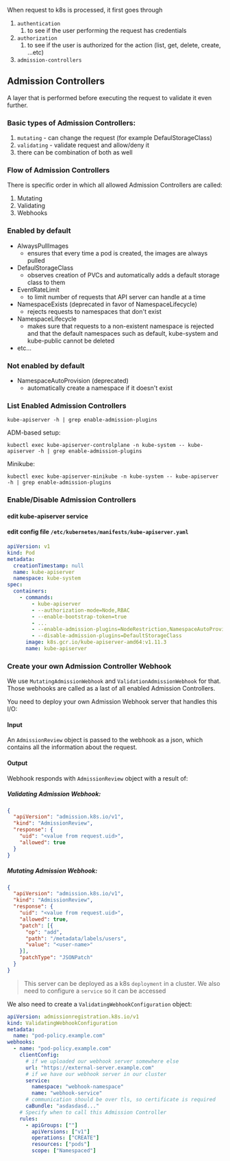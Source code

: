 When request to k8s is processed, it first goes through 

1. `authentication`
   1. to see if the user performing the request has credentials
2. `authorization`
   1. to see if the user is authorized for the action (list, get, delete, create, ...etc)
3. `admission-controllers`

## Admission Controllers

A layer that is performed before executing the request to validate it even further.

### Basic types of Admission Controllers:

1. `mutating` - can change the request (for example DefaulStorageClass)
2. `validating` - validate request and allow/deny it
3. there can be combination of both as well

### Flow of Admission Controllers

There is specific order in which all allowed Admission Controllers are called:

1. Mutating
2. Validating 
3. Webhooks

### Enabled by default

- AlwaysPullImages
  - ensures that every time a pod is created, the images are always pulled
- DefaulStorageClass
  - observes creation of PVCs and automatically adds a default storage class to them
- EventRateLimit
  - to limit number of requests that API server can handle at a time
- NamespaceExists (deprecated in favor of NamespaceLifecycle)
  - rejects requests to namespaces that don't exist
- NamespaceLifecycle
  - makes sure that requests to a non-existent namespace is rejected and that the default namespaces such as default, kube-system and kube-public cannot be deleted
- etc...

### Not enabled by default

- NamespaceAutoProvision (deprecated)
  - automatically create a namespace if it doesn't exist

### List Enabled Admission Controllers

```shell
kube-apiserver -h | grep enable-admission-plugins
```

ADM-based setup:

```shell
kubectl exec kube-apiserver-controlplane -n kube-system -- kube-apiserver -h | grep enable-admission-plugins
```

Minikube:

```shell
kubectl exec kube-apiserver-minikube -n kube-system -- kube-apiserver -h | grep enable-admission-plugins
```

### Enable/Disable Admission Controllers

#### edit kube-apiserver service

#### edit config file `/etc/kubernetes/manifests/kube-apiserver.yaml`

```yaml
apiVersion: v1
kind: Pod
metadata:
  creationTimestamp: null
  name: kube-apiserver
  namespace: kube-system
spec:
  containers:
    - commands:
        - kube-apiserver
        - --authorization-mode=Node,RBAC
        - --enable-bootstrap-token=true
        - ...
        - --enable-admission-plugins=NodeRestriction,NamespaceAutoProvision
        - --disable-admission-plugins=DefaultStorageClass
      image: k8s.gcr.io/kube-apiserver-amd64:v1.11.3
      name: kube-apiserver
```

### Create your own Admission Controller Webhook

We use `MutatingAdmissionWebhook` and `ValidationAdmissionWebhook` for that.
Those webhooks are called as a last of all enabled Admission Controllers.

You need to deploy your own Admission Webhook server that handles this I/O:

#### Input

An `AdmissionReview` object is passed to the webhook as a json, which contains all the information about the request.

#### Output

Webhook responds with `AdmissionReview` object with a result of: 

##### Validating Admission Webhook:

```json
{
  "apiVersion": "admission.k8s.io/v1",
  "kind": "AdmissionReview",
  "response": {
    "uid": "<value from request.uid>",
    "allowed": true
  }
}
```

##### Mutating Admission Webhook:

```json
{
  "apiVersion": "admission.k8s.io/v1",
  "kind": "AdmissionReview",
  "response": {
    "uid": "<value from request.uid>",
    "allowed": true,
    "patch": [{
      "op": "add",
      "path": "/metadata/labels/users",
      "value": "<user-name>"
    }],
    "patchType": "JSONPatch"
  }
}
```

> This server can be deployed as a k8s `deployment` in a cluster.
> We also need to configure a `service` so it can be accessed

We also need to create a `ValidatingWebhookConfiguration` object:

```yaml
apiVersion: admissionregistration.k8s.io/v1
kind: ValidatingWebhookConfiguration
metadata:
  name: "pod-policy.example.com"
webhooks:
  - name: "pod-policy.example.com"
    clientConfig:
      # if we uploaded our webhook server somewhere else
      url: "https://external-server.example.com"
      # if we have our webhook server in our cluster
      service:
        namespace: "webhook-namespace"
        name: "webhook-service"
      # communication should be over tls, so certificate is required
      caBundle: "asdasdasd..."
    # Specify when to call this Admission Controller
    rules:
      - apiGroups: [""]
        apiVersions: ["v1"]
        operations: ["CREATE"]
        resources: ["pods"]
        scope: ["Namespaced"]
```